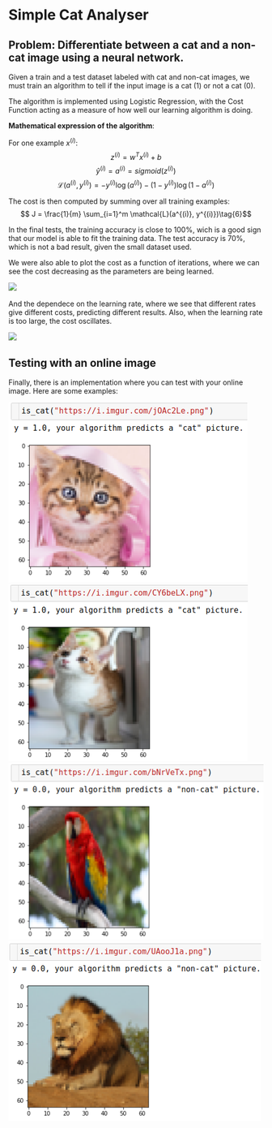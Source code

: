 # Simple Cat Analyser

## Problem: Differentiate between a cat and a non-cat image using a neural network.

Given a train and a test dataset labeled with cat and non-cat images, we must train an algorithm to tell if the input image is a cat (1) or not a cat (0).

The algorithm is implemented using Logistic Regression, with the Cost Function acting as a measure of how well our learning algorithm is doing.

**Mathematical expression of the algorithm**:

For one example $x^{(i)}$:
$$z^{(i)} = w^T x^{(i)} + b \tag{1}$$
$$\hat{y}^{(i)} = a^{(i)} = sigmoid(z^{(i)})\tag{2}$$ 
$$ \mathcal{L}(a^{(i)}, y^{(i)}) =  - y^{(i)}  \log(a^{(i)}) - (1-y^{(i)} )  \log(1-a^{(i)})\tag{3}$$

The cost is then computed by summing over all training examples:
$$ J = \frac{1}{m} \sum_{i=1}^m \mathcal{L}(a^{(i)}, y^{(i)})\tag{6}$$

In the final tests, the training accuracy is close to 100%, wich is a good sign that our model is able to fit the training data. The test accuracy is 70%, which is not a bad result, given the small dataset used. 

We were also able to plot the cost as a function of iterations, where we can see the cost decreasing as the parameters are being learned. 

![](images/cost_vs_it.png)

And the dependece on the learning rate, where we see that different rates give different costs, predicting different results. Also, when the learning rate is too large, the cost oscillates.

![](image/learning_rate.png)

## Testing with an online image

Finally, there is an implementation where you can test with your online image. Here are some examples:

![](image/is_cat1.png)
![](image/is_cat2.png)
![](image/is_cat3.png)
![](image/is_cat4.png)

